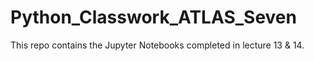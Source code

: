 # Python_Classwork_ATLAS_Seven
This repo contains the Jupyter Notebooks completed in lecture 13 &amp; 14.
